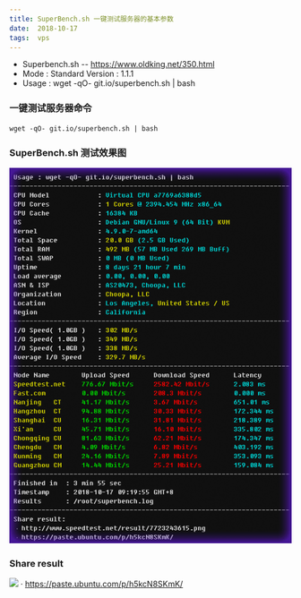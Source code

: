 ```yaml
---
title: SuperBench.sh 一键测试服务器的基本参数
date:  2018-10-17
tags:  vps
---
```


- Superbench.sh -- https://www.oldking.net/350.html
- Mode  : Standard    Version : 1.1.1
- Usage : wget -qO- git.io/superbench.sh | bash

### 一键测试服务器命令

```
wget -qO- git.io/superbench.sh | bash
```
### SuperBench.sh 测试效果图
![](/img/superbench.png)


###  Share result
![](http://www.speedtest.net/result/7723243615.png)
 · https://paste.ubuntu.com/p/h5kcN8SKmK/
